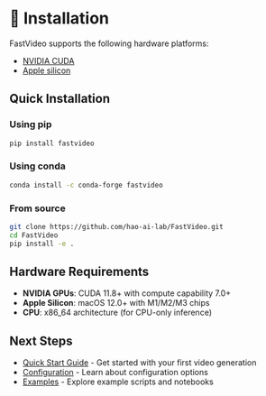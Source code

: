 
# 🔧 Installation

FastVideo supports the following hardware platforms:

- [NVIDIA CUDA](installation/gpu.md)
- [Apple silicon](installation/mps.md)

## Quick Installation

### Using pip

```bash
pip install fastvideo
```

### Using conda

```bash
conda install -c conda-forge fastvideo
```

### From source

```bash
git clone https://github.com/hao-ai-lab/FastVideo.git
cd FastVideo
pip install -e .
```

## Hardware Requirements

- **NVIDIA GPUs**: CUDA 11.8+ with compute capability 7.0+
- **Apple Silicon**: macOS 12.0+ with M1/M2/M3 chips
- **CPU**: x86_64 architecture (for CPU-only inference)

## Next Steps

- [Quick Start Guide](quick_start.md) - Get started with your first video generation
- [Configuration](../inference/configuration.md) - Learn about configuration options
- [Examples](../inference/examples/) - Explore example scripts and notebooks
